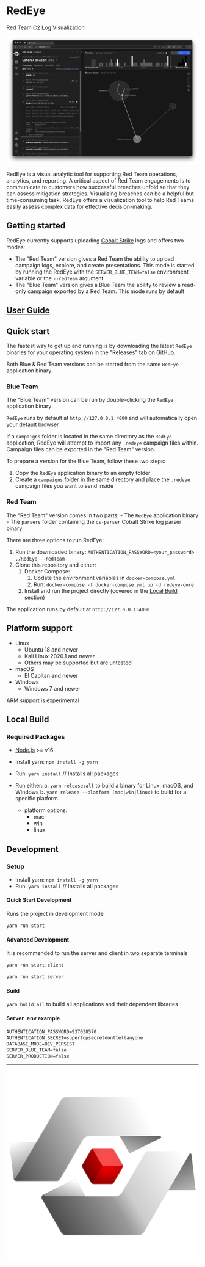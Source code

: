 
# RedEye
Red Team C2 Log Visualization

![RedEye Screenshot](docs/images/RedEye-Hero-Screenshot.png)

RedEye is a visual analytic tool for supporting Red Team operations, analytics, and reporting.
A critical aspect of Red Team engagements is to communicate to customers how successful breaches unfold so that they can assess mitigation strategies.
Visualizing breaches can be a helpful but time-consuming task. RedEye offers a visualization tool to help Red Teams easily
assess complex data for effective decision-making.

## Getting started

RedEye currently supports uploading [Cobalt Strike](https://www.cobaltstrike.com/) logs and offers two modes:
- The "Red Team" version gives a Red Team the ability to upload campaign logs, explore, and create presentations. This mode is started by running the RedEye with the `SERVER_BLUE_TEAM=false` environment variable or the `--redTeam` argument 
- The "Blue Team" version gives a Blue Team the ability to review a read-only campaign exported by a Red Team. This mode runs by default

## [User Guide](<docs/User Guide.md>)

## Quick start

The fastest way to get up and running is by downloading the latest `RedEye` binaries for your operating system in the "Releases" tab on GitHub.

Both Blue & Red Team versions can be started from the same `RedEye` application binary. 

### Blue Team

The "Blue Team" version can be run by double-clicking the `RedEye` application binary

`RedEye` runs by default at `http://127.0.0.1:4000` and will automatically open your default browser

If a `campaigns` folder is located in the same directory as the `RedEye` application, RedEye will attempt to import any `.redeye` campaign files within. Campaign files can be exported in the "Red Team" version.

To prepare a version for the Blue Team, follow these two steps:
1. Copy the `RedEye` application binary to an empty folder
2. Create a `campaigns` folder in the same directory and place the `.redeye` campaign files you want to send inside

### Red Team

The "Red Team" version comes in two parts:
    - The `RedEye` application binary
    - The `parsers` folder containing the `cs-parser` Cobalt Strike log parser binary

There are three options to run RedEye:

1. Run the downloaded binary: `AUTHENTICATION_PASSWORD=<your_password> ./RedEye --redTeam`
2. Clone this repository and either: 
   1. Docker Compose:
      1. Update the environment variables in `docker-compose.yml`
      2. Run: `docker-compose -f docker-compose.yml up -d redeye-core`
   2. Install and run the project directly (covered in the [Local Build](#local-build) section)

The application runs by default at `http://127.0.0.1:4000`

## Platform support

- Linux
    - Ubuntu 18 and newer
    - Kali Linux 2020.1 and newer
    - Others may be supported but are untested
- macOS
    - El Capitan and newer
- Windows
    - Windows 7 and newer

ARM support is experimental



## Local Build

### Required Packages

- [Node.js](https://nodejs.org/en/) >= v16

- Install yarn: `npm install -g yarn`
- Run: `yarn install` // Installs all packages
- Run either:
  a. `yarn release:all` to build a binary for Linux, macOS, and Windows
  b. `yarn release --platform (mac|win|linux)` to build for a specific platform.
    - platform options:
      - mac
      - win
      - linux

## Development

### Setup

- Install yarn: `npm install -g yarn`
- Run: `yarn install` // Installs all packages


#### Quick Start Development
Runs the project in development mode

```sh
yarn run start
```

#### Advanced Development
It is recommended to run the server and client in two separate terminals

```sh
yarn run start:client
```

```sh
yarn run start:server
```


#### Build

`yarn build:all` to build all applications and their dependent libraries


#### Server .env example
```env
AUTHENTICATION_PASSWORD=937038570
AUTHENTICATION_SECRET=supertopsecretdonttellanyone
DATABASE_MODE=DEV_PERSIST
SERVER_BLUE_TEAM=false
SERVER_PRODUCTION=false
```

---

<div align="center">

  ![RedEye Logo](applications/client/public/logos/Logo-Dark.svg)
  
</div>
